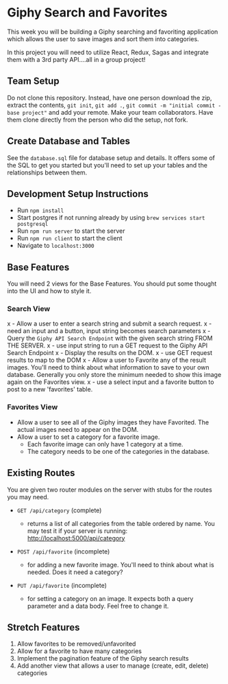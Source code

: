 # Giphy Search and Favorites

This week you will be building a Giphy searching and favoriting application which allows the user to save images and sort them into categories.

In this project you will need to utilize React, Redux, Sagas and integrate them with a 3rd party API....all in a group project!

## Team Setup
Do not clone this repository. Instead, have one person download the zip, extract the contents, `git init`, `git add .`, `git commit -m "initial commit - base project"` and add your remote. Make your team collaborators. Have them clone directly from the person who did the setup, not fork.


## Create Database and Tables

See the `database.sql` file for database setup and details. It offers some of the SQL to get you started but you'll need to set up your tables and the relationships between them. 


## Development Setup Instructions

* Run `npm install`
* Start postgres if not running already by using `brew services start postgresql`
* Run `npm run server` to start the server
* Run `npm run client` to start the client
* Navigate to `localhost:3000`


## Base Features

You will need 2 views for the Base Features. You should put some thought into the UI and how to style it.


### Search View

x - Allow a user to enter a search string and submit a search request.
    x - need an input and a button, input string becomes search parameters
x - Query the `Giphy API Search Endpoint` with the given search string FROM THE SERVER.
    x - use input string to run a GET request to the Giphy API Search Endpoint
x - Display the results on the DOM.
    x - use GET request results to map to the DOM
x - Allow a user to Favorite any of the result images. You'll need to think about what information to save to your own database. Generally you only store the minimum needed to show this image again on the Favorites view.
    x - use a select input and a favorite button to post to a new 'favorites' table.


### Favorites View

- Allow a user to see all of the Giphy images they have Favorited. The actual images need to appear on the DOM.
- Allow a user to set a category for a favorite image.
    - Each favorite image can only have 1 category at a time.
    - The category needs to be one of the categories in the database.


## Existing Routes

You are given two router modules on the server with stubs for the routes you may need.

- `GET /api/category` (complete)
    - returns a list of all categories from the table ordered by name. You may test it if your server is running: [http://localhost:5000/api/category](http://localhost:5000/api/category)

- `POST /api/favorite` (incomplete)
    - for adding a new favorite image. You'll need to think about what is needed. Does it need a category?

- `PUT /api/favorite` (incomplete)
    - for setting a category on an image. It expects both a query parameter and a data body. Feel free to change it.


## Stretch Features

1. Allow favorites to be removed/unfavorited
2. Allow for a favorite to have many categories
3. Implement the pagination feature of the Giphy search results
4. Add another view that allows a user to manage (create, edit, delete) categories

